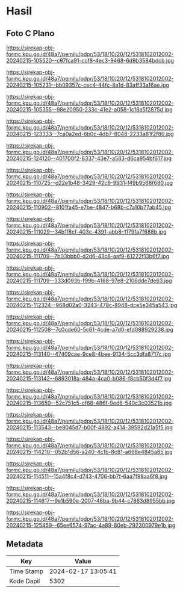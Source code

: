 # Hasil

## Foto C Plano

https://sirekap-obj-formc.kpu.go.id/48a7/pemilu/pdpr/53/18/10/20/12/5318102012002-20240215-105520--c97fca91-ccf8-4ec3-9468-6d9b3584bdcb.jpg

https://sirekap-obj-formc.kpu.go.id/48a7/pemilu/pdpr/53/18/10/20/12/5318102012002-20240215-105231--bb09357c-cec4-44fc-8a1d-83aff33a16ae.jpg

https://sirekap-obj-formc.kpu.go.id/48a7/pemilu/pdpr/53/18/10/20/12/5318102012002-20240215-105355--98e20950-233c-41e2-a058-1c18a5f2875d.jpg

https://sirekap-obj-formc.kpu.go.id/48a7/pemilu/pdpr/53/18/10/20/12/5318102012002-20240215-123333--7ca0a2ed-6b0c-4db7-8048-2233a81f2f80.jpg

https://sirekap-obj-formc.kpu.go.id/48a7/pemilu/pdpr/53/18/10/20/12/5318102012002-20240215-124120--401700f2-8337-43e7-a583-d6ca954bf617.jpg

https://sirekap-obj-formc.kpu.go.id/48a7/pemilu/pdpr/53/18/10/20/12/5318102012002-20240215-110725--d22e1b48-3429-42c9-9931-f49b9568f680.jpg

https://sirekap-obj-formc.kpu.go.id/48a7/pemilu/pdpr/53/18/10/20/12/5318102012002-20240215-110902--8101fa45-e7be-4847-b68b-c7a10b77ab45.jpg

https://sirekap-obj-formc.kpu.go.id/48a7/pemilu/pdpr/53/18/10/20/12/5318102012002-20240215-111029--34b1f8cf-403c-4391-abb8-1179fa7f688b.jpg

https://sirekap-obj-formc.kpu.go.id/48a7/pemilu/pdpr/53/18/10/20/12/5318102012002-20240215-111709--7b03bbb0-d2d6-43c8-aaf9-61222f13b6f7.jpg

https://sirekap-obj-formc.kpu.go.id/48a7/pemilu/pdpr/53/18/10/20/12/5318102012002-20240215-111709--333d093b-f99b-4168-97e8-2106dde7de63.jpg

https://sirekap-obj-formc.kpu.go.id/48a7/pemilu/pdpr/53/18/10/20/12/5318102012002-20240215-112324--968d02a0-3243-478c-8948-dce5e345a543.jpg

https://sirekap-obj-formc.kpu.go.id/48a7/pemilu/pdpr/53/18/10/20/12/5318102012002-20240215-112508--7c0cde60-5c61-4cde-a7d0-efd088929238.jpg

https://sirekap-obj-formc.kpu.go.id/48a7/pemilu/pdpr/53/18/10/20/12/5318102012002-20240215-113140--47409cae-9ce8-4bee-9134-5cc3dfa8717c.jpg

https://sirekap-obj-formc.kpu.go.id/48a7/pemilu/pdpr/53/18/10/20/12/5318102012002-20240215-113142--6893018a-484a-4ca0-b086-f8cb50f3d4f7.jpg

https://sirekap-obj-formc.kpu.go.id/48a7/pemilu/pdpr/53/18/10/20/12/5318102012002-20240215-113659--52c751c5-cf68-486f-9ed6-540c3c03521b.jpg

https://sirekap-obj-formc.kpu.go.id/48a7/pemilu/pdpr/53/18/10/20/12/5318102012002-20240215-113543--be9045d7-b00f-4892-a414-39592d21a5f5.jpg

https://sirekap-obj-formc.kpu.go.id/48a7/pemilu/pdpr/53/18/10/20/12/5318102012002-20240215-114210--052b1d56-a240-4c1b-8c81-a668e4845a85.jpg

https://sirekap-obj-formc.kpu.go.id/48a7/pemilu/pdpr/53/18/10/20/12/5318102012002-20240215-114511--15a4f8c4-d743-4706-bb7f-6aa7f98aa6f8.jpg

https://sirekap-obj-formc.kpu.go.id/48a7/pemilu/pdpr/53/18/10/20/12/5318102012002-20240215-114617--9e1b590e-2007-46ba-9b44-c7863d8955bb.jpg

https://sirekap-obj-formc.kpu.go.id/48a7/pemilu/pdpr/53/18/10/20/12/5318102012002-20240215-125459--65ee6574-97ac-4a89-80eb-292300979e1b.jpg


## Metadata

| Key        | Value               |
| ---------- | ------------------- |
| Time Stamp | 2024-02-17 13:05:41 |
| Kode Dapil | 5302                |



